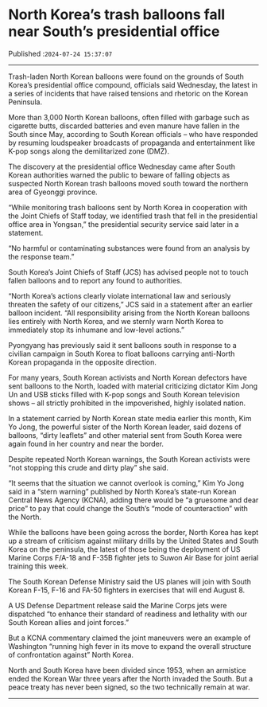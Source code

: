 # North Korea’s trash balloons fall near South’s presidential office

Published :`2024-07-24 15:37:07`

---

Trash-laden North Korean balloons were found on the grounds of South Korea’s presidential office compound, officials said Wednesday, the latest in a series of incidents that have raised tensions and rhetoric on the Korean Peninsula.

More than 3,000 North Korean balloons, often filled with garbage such as cigarette butts, discarded batteries and even manure have fallen in the South since May, according to South Korean officials – who have responded by resuming loudspeaker broadcasts of propaganda and entertainment like K-pop songs along the demilitarized zone (DMZ).

The discovery at the presidential office Wednesday came after South Korean authorities warned the public to beware of falling objects as suspected North Korean trash balloons moved south toward the northern area of Gyeonggi province.

“While monitoring trash balloons sent by North Korea in cooperation with the Joint Chiefs of Staff today, we identified trash that fell in the presidential office area in Yongsan,” the presidential security service said later in a statement.

“No harmful or contaminating substances were found from an analysis by the response team.”

South Korea’s Joint Chiefs of Staff (JCS) has advised people not to touch fallen balloons and to report any found to authorities.

“North Korea’s actions clearly violate international law and seriously threaten the safety of our citizens,” JCS said in a statement after an earlier balloon incident. “All responsibility arising from the North Korean balloons lies entirely with North Korea, and we sternly warn North Korea to immediately stop its inhumane and low-level actions.”

Pyongyang has previously said it sent balloons south in response to a civilian campaign in South Korea to float balloons carrying anti-North Korean propaganda in the opposite direction.

For many years, South Korean activists and North Korean defectors have sent balloons to the North, loaded with material criticizing dictator Kim Jong Un and USB sticks filled with K-pop songs and South Korean television shows – all strictly prohibited in the impoverished, highly isolated nation.

In a statement carried by North Korean state media earlier this month, Kim Yo Jong, the powerful sister of the North Korean leader, said dozens of balloons, “dirty leaflets” and other material sent from South Korea were again found in her country and near the border.

Despite repeated North Korean warnings, the South Korean activists were “not stopping this crude and dirty play” she said.

“It seems that the situation we cannot overlook is coming,” Kim Yo Jong said in a “stern warning” published by North Korea’s state-run Korean Central News Agency (KCNA), adding there would be “a gruesome and dear price” to pay that could change the South’s “mode of counteraction” with the North.

While the balloons have been going across the border, North Korea has kept up a stream of criticism against military drills by the United States and South Korea on the peninsula, the latest of those being the deployment of US Marine Corps F/A-18 and F-35B fighter jets to Suwon Air Base for joint aerial training this week.

The South Korean Defense Ministry said the US planes will join with South Korean F-15, F-16 and FA-50 fighters in exercises that will end August 8.

A US Defense Department release said the Marine Corps jets were dispatched “to enhance their standard of readiness and lethality with our South Korean allies and joint forces.”

But a KCNA commentary claimed the joint maneuvers were an example of Washington “running high fever in its move to expand the overall structure of confrontation against” North Korea.

North and South Korea have been divided since 1953, when an armistice ended the Korean War three years after the North invaded the South. But a peace treaty has never been signed, so the two technically remain at war.

---

